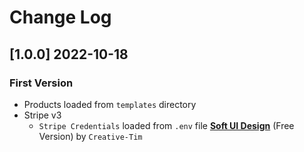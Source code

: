 # Change Log

## [1.0.0] 2022-10-18
### First Version

- Products loaded from `templates` directory
- Stripe v3
  - `Stripe Credentials` loaded from `.env` file
 **[Soft UI Design](https://www.creative-tim.com/product/soft-ui-design-system?AFFILIATE=128200)** (Free Version) by `Creative-Tim`
